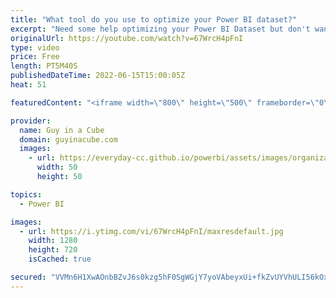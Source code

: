 ```yaml
---
title: "What tool do you use to optimize your Power BI dataset?"
excerpt: "Need some help optimizing your Power BI Dataset but don't want to hand over your Power BI Desktop file? Patrick shows you some tools to get information to help with optimizing assistance! These are tools we use EVERYDAY!  DAX Studio https://daxstudio.org/  Bravo for Power BI https://bravo.bi/  Tabular"
originalUrl: https://youtube.com/watch?v=67WrcH4pFnI
type: video
price: Free
length: PT5M40S
publishedDateTime: 2022-06-15T15:00:05Z
heat: 51

featuredContent: "<iframe width=\"800\" height=\"500\" frameborder=\"0\" src=\"https://www.youtube.com/embed/67WrcH4pFnI\" allow=\"accelerometer; autoplay; encrypted-media; gyroscope; picture-in-picture\" allowfullscreen></iframe>"

provider:
  name: Guy in a Cube
  domain: guyinacube.com
  images:
    - url: https://everyday-cc.github.io/powerbi/assets/images/organizations/guyinacube.com-50x50.jpg
      width: 50
      height: 50

topics:
  - Power BI

images:
  - url: https://i.ytimg.com/vi/67WrcH4pFnI/maxresdefault.jpg
    width: 1280
    height: 720
    isCached: true

secured: "VVMn6H1XwAOnbBZvJ6s0kzg5hF0SgWGjY7yoVAbeyxUi+fkZvUYVhULI56kOxngszc9ctkvkuC1V3uh/GUJqXvwmFuqwxj+T74j86ga5UtU5N6UDUXckO+d7UrkaV7XnQe0DJ88fxwlgBz6rWWatEItfGf1BsY2BgC5++JqiXrJhPpG6SqXNeVkwF2bYefqSG/G3TU1g3cz0WunAJ7Ysz0UREM3vQ7uugpvOcvAMNIUm4ivUQZ6Tx/0QNsxyqWSRYmd3lgK3Vb4wyv1V+FM2coPxgNjlfC8vuFgnGai/tc0vrhfHgLInn2YnzVCn/lyD7AH+TqiSI6Ommq8shquKHk4avosXN8Zw1ycb+9R/qWBr48ZTzDIRhxtgJFVXkQZ1Arihf9BysUeV7KMzPJSVweEs0yBpgQM52E4Mys8Aua0=;L8y53K2b+cQZsciiDetM1g=="
---
```


